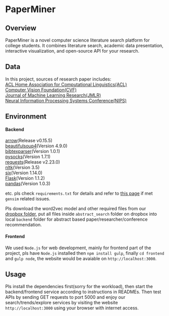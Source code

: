 # PaperMiner

## Overview
PaperMiner is a novel computer science literature search platform for college students. It combines literature search, academic data presentation, interactive visualization, and open-source API for your research.

## Data
In this project, sources of research paper includes:  
[ACL Home Association for Computational Linguistics(ACL)](https://www.aclweb.org/portal/)   
[Computer Vision Foundation(CVF)](http://openaccess.thecvf.com/menu.py)   
[Journal of Machine Learning Research(JMLR)](http://www.jmlr.org)  
[Neural Information Processing Systems Conference(NIPS)](https://papers.nips.cc)  

## Environment

#### Backend
[arrow](https://arrow.readthedocs.io/en/latest/#installation)(Release v0.15.5)  
[beautifulsoup4](https://pypi.org/project/beautifulsoup4/)(Version 4.9.0)  
[bibtexparser](https://bibtexparser.readthedocs.io/en/master/)(Version 1.0.1)  
[pysocks](https://pypi.org/project/PySocks/)(Version 1.7.1)  
[requests](https://requests.readthedocs.io/en/master/)(Release v2.23.0)  
[nltk](https://www.nltk.org)(Version 3.5)  
[six](https://pypi.org/project/six/)(Version 1.14.0)  
[Flask](https://github.com/pallets/flask)(Version 1.1.2)  
[pandas](https://pandas.pydata.org)(Version 1.0.3)

etc. pls check `requirements.txt` for details and refer to [this page](https://github.com/RaRe-Technologies/gensim/issues/1375) if met `gensim` related issues.

Pls download the word2vec model and other required files from our [dropbox folder](https://www.dropbox.com/sh/v605veaawb4ngey/AABRGVeoLXk41xP009oeVqzPa?dl=0), put all files inside `abstract_search` folder on dropbox into local `backend` folder for abstract based paper/researcher/conference recommendation.

#### Frontend

We used `Node.js` for web development, mainly for frontend part of the project, pls have `Node.js` installed then `npm install gulp`, finally `cd frontend` and `gulp node`, the website would be avaiable on `http://localhost:3000`.

## Usage

Pls install the dependencies first(sorry for the workload), then start the backend/frontend service according to instructions in READMEs. Then test APIs by sending GET requests to port 5000 and enjoy our search/trends/explore services by visiting the website `http://localhost:3000` using your browser with internet access.